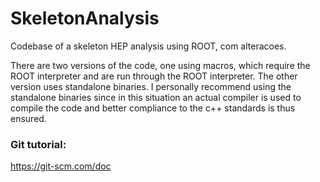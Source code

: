 # SkeletonAnalysis
Codebase of a skeleton HEP analysis using ROOT, com alteracoes.

There are two versions of the code, one using macros, which require the ROOT interpreter and are run through the ROOT interpreter.
The other version uses standalone binaries.
I personally recommend using the standalone binaries since in this situation an actual compiler is used to compile the code and better compliance to the c++ standards is thus ensured.

### Git tutorial:
https://git-scm.com/doc

